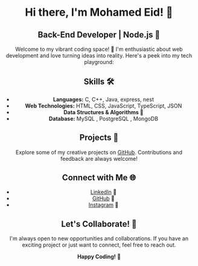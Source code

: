 <div align="center">

# Hi there, I'm Mohamed Eid! 👋

## Back-End Developer | Node.js 📱

Welcome to my vibrant coding space! 🚀 I'm enthusiastic about web development and love turning ideas into reality. Here's a peek into my tech playground:

## Skills 🛠️

- **Languages:** C, C++, Java, express, nest
- **Web Technologies:** HTML, CSS, JavaScript, TypeScript, JSON
- **Data Structures & Algorithms 🧠**
- **Database:** MySQL , PostgreSQL , MongoDB

## Projects 🚧

Explore some of my creative projects on [GitHub](https://github.com/mo7amednabih). Contributions and feedback are always welcome!

## Connect with Me 🌐

- [LinkedIn](https://www.linkedin.com/in/mohamed-nabih-971488241?utm_source=share&utm_campaign=share_via&utm_content=profile&utm_medium=android_app) 💼
- [GitHub](https://github.com/mo7amednabih) 🐙
- [Instagram](https://www.instagram.com/mohamed_nabih31) 📸

## Let's Collaborate! 🤝

I'm always open to new opportunities and collaborations. If you have an exciting project or just want to connect, feel free to reach out.

**Happy Coding!** 🎉

</div>
